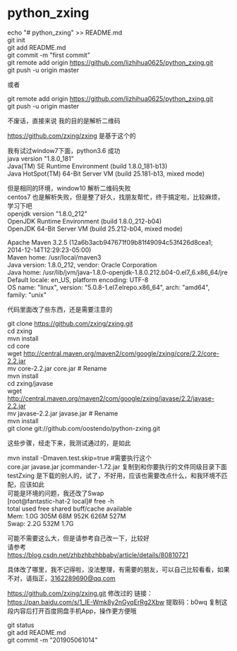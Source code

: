 # python_zxing <br>
echo "# python_zxing" >> README.md <br>
git init <br>
git add README.md <br>
git commit -m "first commit" <br>
git remote add origin https://github.com/lizhihua0625/python_zxing.git <br>
git push -u origin master <br>

或者

git remote add origin https://github.com/lizhihua0625/python_zxing.git <br>
git push -u origin master <br>

不废话，直接来说 我的目的是解析二维码 <br>

https://github.com/zxing/zxing  是基于这个的 <br>

我有试过window7下面，python3.6 成功 <br>
java version "1.8.0_181" <br>
Java(TM) SE Runtime Environment (build 1.8.0_181-b13) <br>
Java HotSpot(TM) 64-Bit Server VM (build 25.181-b13, mixed mode) <br>

但是相同的环境，window10 解析二维码失败 <br>
centos7 也是解析失败，但是整了好久，找朋友帮忙，终于搞定啦，比较麻烦，学习下吧 <br>
openjdk version "1.8.0_212" <br>
OpenJDK Runtime Environment (build 1.8.0_212-b04) <br>
OpenJDK 64-Bit Server VM (build 25.212-b04, mixed mode) <br>

Apache Maven 3.2.5 (12a6b3acb947671f09b81f49094c53f426d8cea1; 2014-12-14T12:29:23-05:00) <br>
Maven home: /usr/local/maven3 <br>
Java version: 1.8.0_212, vendor: Oracle Corporation <br>
Java home: /usr/lib/jvm/java-1.8.0-openjdk-1.8.0.212.b04-0.el7_6.x86_64/jre <br>
Default locale: en_US, platform encoding: UTF-8 <br>
OS name: "linux", version: "5.0.8-1.el7.elrepo.x86_64", arch: "amd64", family: "unix" <br>

代码里面改了些东西，还是需要注意的 <br>

git clone https://github.com/zxing/zxing.git  <br>
cd zxing <br>
mvn install <br>
cd core <br>
wget http://central.maven.org/maven2/com/google/zxing/core/2.2/core-2.2.jar <br>
mv core-2.2.jar core.jar # Rename <br>
mvn install <br>
cd zxing/javase <br>
wget http://central.maven.org/maven2/com/google/zxing/javase/2.2/javase-2.2.jar <br>
mv javase-2.2.jar javase.jar # Rename <br>
mvn install <br>
git clone git://github.com/oostendo/python-zxing.git <br>

这些步骤，经走下来，我测试通过的，是如此 <br>

mvn install -Dmaven.test.skip=true   #需要执行这个 <br>
core.jar  javase.jar  jcommander-1.72.jar  复制到和你要执行的文件同级目录下面 <br>
testZxing  是下载的别人的，试了，不好用，应该也需要改点什么，和我环境不匹配，应该如此 <br>
可能是环境的问题，我还改了Swap <br>
[root@fantastic-hat-2 local]# free -h <br>
              total        used        free      shared  buff/cache   available  <br>
Mem:           1.0G        305M         68M        952K        626M        527M  <br>
Swap:          2.2G        532M        1.7G <br>

可能不需要这么大，但是请参考自己改一下，比较好 <br>
请参考 <br>
https://blog.csdn.net/zhbzhbzhbbaby/article/details/80810721 <br>

具体改了哪里，我不记得啦，没法整理，有需要的朋友，可以自己比较看看，如果不对，请指正，3162289690@qq.com <br>

https://github.com/zxing/zxing.git  修改过的
链接：https://pan.baidu.com/s/1_lE-Wmk8y2nGyqErRg2Xbw 
提取码：b0wq 
复制这段内容后打开百度网盘手机App，操作更方便哦

git status <br>
git add README.md  <br>
git commit -m "201905061014"  <br>


















